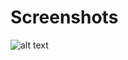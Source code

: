 # Screenshots
![alt text]([http://url/to/img.png](https://i.postimg.cc/qMBwN2ZJ/capture-1.png)https://i.postimg.cc/qMBwN2ZJ/capture-1.png)
